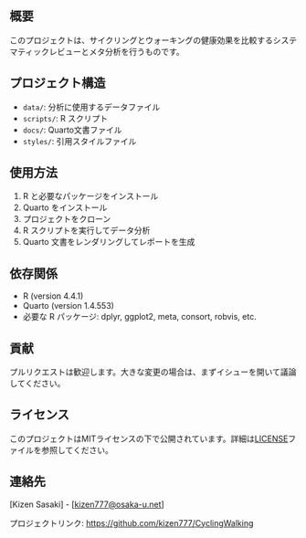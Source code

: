 ## 概要
このプロジェクトは、サイクリングとウォーキングの健康効果を比較するシステマティックレビューとメタ分析を行うものです。

## プロジェクト構造
- `data/`: 分析に使用するデータファイル
- `scripts/`: R スクリプト
- `docs/`: Quarto文書ファイル
- `styles/`: 引用スタイルファイル

## 使用方法
1. R と必要なパッケージをインストール
2. Quarto をインストール
3. プロジェクトをクローン
4. R スクリプトを実行してデータ分析
5. Quarto 文書をレンダリングしてレポートを生成

## 依存関係
- R (version 4.4.1)
- Quarto (version 1.4.553)
- 必要な R パッケージ: dplyr, ggplot2, meta, consort, robvis, etc.

## 貢献
プルリクエストは歓迎します。大きな変更の場合は、まずイシューを開いて議論してください。

## ライセンス

このプロジェクトはMITライセンスの下で公開されています。詳細は[LICENSE](LICENSE)ファイルを参照してください。




## 連絡先
[Kizen Sasaki] - [kizen777@osaka-u.net]


プロジェクトリンク: https://github.com/kizen777/CyclingWalking



